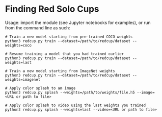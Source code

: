 # Finding Red Solo Cups

Usage: import the module (see Jupyter notebooks for examples), or run from
       the command line as such:

    # Train a new model starting from pre-trained COCO weights
    python3 redcup.py train --dataset=/path/to/redcup/dataset --weights=coco

    # Resume training a model that you had trained earlier
    python3 redcup.py train --dataset=/path/to/redcup/dataset --weights=last

    # Train a new model starting from ImageNet weights
    python3 redcup.py train --dataset=/path/to/redcup/dataset --weights=imagenet

    # Apply color splash to an image
    python3 redcup.py splash --weights=/path/to/weights/file.h5 --image=<URL or path to file>

    # Apply color splash to video using the last weights you trained
    python3 redcup.py splash --weights=last --video=<URL or path to file>

